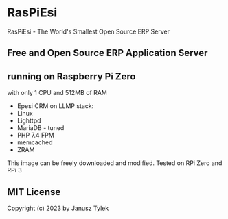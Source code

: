 # RasPiEsi
RasPiEsi - The World's Smallest Open Source ERP Server

## Free and Open Source ERP Application Server
## running on Raspberry Pi Zero
with only 1 CPU and 512MB of RAM
- Epesi CRM on LLMP stack:
- Linux 
- Lighttpd
- MariaDB - tuned
- PHP 7.4 FPM
- memcached
- ZRAM

This image can be freely downloaded and modified.
Tested on RPi Zero and RPi 3

## MIT License
Copyright (c) 2023 by Janusz Tylek
